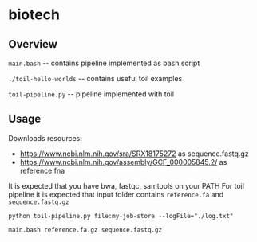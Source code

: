 # biotech

## Overview

`main.bash` -- contains pipeline implemented as bash script

`./toil-hello-worlds` -- contains useful toil examples

`toil-pipeline.py` -- pipeline implemented with toil

## Usage

Downloads resources:
 - https://www.ncbi.nlm.nih.gov/sra/SRX18175272 as sequence.fastq.gz
 - https://www.ncbi.nlm.nih.gov/assembly/GCF_000005845.2/ as reference.fna

It is expected that you have bwa, fastqc, samtools on your PATH
For toil pipeline it is expected that input folder contains `reference.fa` and `sequence.fastq.gz`

`python toil-pipeline.py file:my-job-store --logFile="./log.txt"`

`main.bash reference.fa.gz sequence.fastq.gz`
